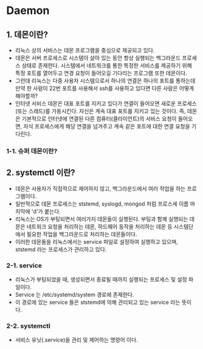 # Daemon

## 1. 데몬이란?
- 리눅스 상의 서비스는 데몬 프로그램을 중심으로 제공되고 있다.
- 데몬은 서버 프로세스로 시스템이 살아 있는 동안 항상 실행되는 백그라운드 프로세스 상태로 존재한다.
  시스템에서 네트워크를 통한 특정한 서비스를 제공하기 위해 특정 포트를 열어두고 연경 요청이 들어오길 기다리는 프로그램 또한 데몬이다.
- 그런데 리눅스는 다중 사용자 시스템으로서 하나의 연결은 하나의 포트를 통하는데 만약 한 사람이 22번 포트를 사용해서 ssh를 사용하고 있다면 다른 사람은 어떻게 해야할까?
- 인터넷 서비스 데몬은 대표 포트를 지키고 있다가 연결이 들어오면 새로운 프로세스(또는 스레드)를 가동시킨다. 자신은 계속 대표 포트를 지키고 있는 것이다.
  즉, 데몬은 기본적으로 인터넷에 연결된 다른 컴퓨터(클라이언트)의 서비스 요청이 들어오면, 자식 프로세스에게 해당 연결을 넘겨주고 계속 같은 포트에 대한 연결 요청을 기다린다.

### 1-1. 슈퍼 데몬이란?

## 2. systemctl 이란?
- 데몬은 사용자가 직접적으로 제어하지 않고, 백그라운드에서 여러 작업을 하는 프로그램이다.
- 일반적으로 데몬 프로세스는 ststemd, syslogd, mongod 처럼 프로스세 이름 마지막에 'd'가 붙는다.
- 리눅스는 OS가 부팅되면서 여러가지 데몬들이 실행된다. 부팅과 함께 실행되는 데몬은 네트워크 요청을 처리하는 데몬, 하드웨어 동작을 처리하는 데몬 등 시스템단에서 필요한 작업을 백그라운드로 처리하는 데몬들이다.
- 이러한 데몬들을 리눅스에서는 service 파일로 설정하여 실행하고 있으며, ststemd 라는 프로세스가 관리하고 있다.

### 2-1. service
- 리눅스가 부팅되었을 때, 생성되면서 종료될 때까지 실행되는 프로세스 및 설정 파일이다.
- Service 는 /etc/systemd/system 경로에 존재한다.
- 이 경로에 있는 service 들은 ststemd에 의해 관리되고 있는 service 라는 뜻이다.

### 2-2. systemctl
- 서비스 유닛(.service)을 관리 및 제어하는 명령어 이다. 

